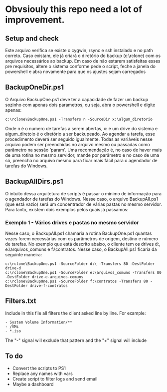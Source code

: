 # Obvsiouly this repo need a lot of improvement.
## Setup and check
Este arquivo verifica se existe o cygwin, rsync e ssh instalado e no path correto. Caso existam, ele já criará o diretório do backup (c:\rclone) com os arquivos necessários ao backup. Em caso de não estarem satisfeitas esses pre requisitos, altere o sistema conforme pede o script, feche a janela do powershell e abra novamente para que os ajustes sejam carregados
## BackupOneDir.ps1
O Arquivo BackupOne.ps1 deve ter a capacidade de fazer um backup sozinho com apenas dois parametros, ou seja, abra o powershell e digite apenas:
```
c:\rclone\BackupOne.ps1 -Transfers n -SourceDir x:\algum_diretorio
```
Onde n é o numero de tarefas a serem abertas, x: é um drive do sistema e algum_diretoio é o diretório a ser backupeado. Ao agendar a tarefa, esse procedimento deverá ser seguido igualmente. Todas as variáveis nesse arquivo podem ser preenchidas no arquivo mesmo ou passadas como parâmetro na sessão 'param'. Uma recomendação é, no caso de haver mais de uma rotina no mesmo servidor, mande por parâmetro e no caso de uma só, preencha no arquivo mesmo para ficar mais fácil para o agendador de tarefas do Windows.
## BackupAllDirs.ps1
O intuito dessa arquitetura de scripts é passar o mínimo de informação para o agendador de tarefas do Windows. Nesse caso, o arquivo BackupAll.ps1 (que está vazio) será um concentrador de várias pastas no mesmo servidor. Para tanto, existem dois exemplos pelos quais já passamos:
### Exemplo 1 - Vários drives e pastas no mesmo servidor
Nesse caso, o BackupAll.ps1 chamaria a rotina BackupOne.ps1 quantas vezes forem necessárias com os parâmetros de origem, destino e número de tarefas. No exemplo que está descrito abaixo, o cliente tem os drives d:\, e:\arquivos_comuns e f:\contratos. Nesse caso, o BackupAll.ps1 ficaria da seguinte maneira:
```
c:\rclone\BackupOne.ps1 -SourceFolder d:\ -Transfers 80 -DestFolder drive-d
c:\rclone\BackupOne.ps1 -SourceFolder e:\arquivos_comuns -Transfers 80 -DestFolder drive-e-arquivos-comuns
c:\rclone\BackupOne.ps1 -SourceFolder f:\contratos -Transfers 80 -DestFolder drive-f-contratos

```
## Filters.txt
Include in this file all filters the client asked line by line. For example:
```
- System Volume Information/**
- /VMs
- *.iso
```
The "-" signal will exclude that pattern and the "+" signal will include
## To do
- Convert the scripts to PS1
- Replace any names with vars
- Create script to filter logs and send email
- Maybe a dashboard
